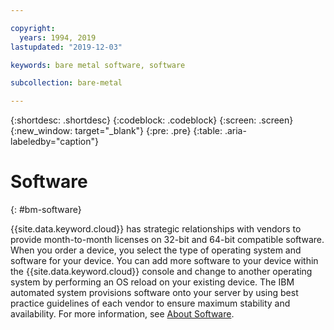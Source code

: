```yaml
---

copyright:
  years: 1994, 2019
lastupdated: "2019-12-03"

keywords: bare metal software, software

subcollection: bare-metal

---
```


{:shortdesc: .shortdesc}
{:codeblock: .codeblock}
{:screen: .screen}
{:new_window: target="_blank"}
{:pre: .pre}
{:table: .aria-labeledby="caption"}

# Software
{: #bm-software}

{{site.data.keyword.cloud}} has strategic relationships with vendors to provide month-to-month licenses
on 32-bit and 64-bit compatible software. When you order a device, you select the type of operating system and software for your device.
You can add more software to your device within the {{site.data.keyword.cloud}} console and change to another operating system by performing an OS reload
on your existing device. The IBM automated system provisions software onto your server by using best practice
guidelines of each vendor to ensure maximum stability and availability. For more information,
see [About Software](/docs/bare-metal?topic=bare-metal-about-software).
